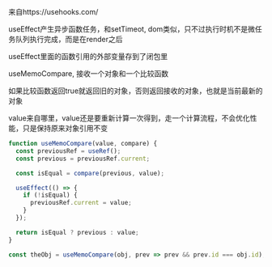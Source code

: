 来自https://usehooks.com/

useEffect产生异步函数任务，和setTimeot, dom类似，只不过执行时机不是微任务队列执行完成，而是在render之后

useEffect里面的函数引用的外部变量存到了闭包里

useMemoCompare, 接收一个对象和一个比较函数

如果比较函数返回true就返回旧的对象，否则返回接收的对象，也就是当前最新的对象

value来自哪里，value还是要重新计算一次得到，走一个计算流程，不会优化性能，只是保持原来对象引用不变

```js
function useMemoCompare(value, compare) {
  const previousRef = useRef();
  const previous = previousRef.current;

  const isEqual = compare(previous, value);

  useEffect(() => {
    if (!isEqual) {
      previousRef.current = value;
    }
  });

  return isEqual ? previous : value;
}
```

```js
const theObj = useMemoCompare(obj, prev => prev && prev.id === obj.id);
```

